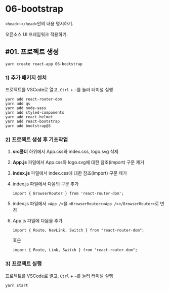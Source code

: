 06-bootstrap
=============================

`<head>~</head>`안의 내용 명시하기.

오픈소스 UI 프레임워크 적용하기.

\#01. 프로젝트 생성
----------------------------------------------------------------------------------

    yarn create react-app 06-bootstrap

### 1) 추가 패키지 설치

프로젝트를 VSCode로 열고, `Ctrl` + `~`를 눌러 터미널 실행

    yarn add react-router-dom
    yarn add qs
    yarn add node-sass
    yarn add styled-components
    yarn add react-helmet
    yarn add react-bootstrap
    yarn add bootstrap@3

### 2) 프로젝트 생성 후 기초작업

1.  **src폴더** 하위에서 App.css와 index.css, logo.svg 삭제
2.  **App.js** 파일에서 App.css와 logo.svg에 대한 참조(import) 구문 제거
3.  **index.js** 파일에서 index.css에 대한 참조(import) 구문 제거
4.  index.js 파일에서 다음의 구문 추가

        import { BrowserRouter } from 'react-router-dom';

5.  index.js 파일에서 `<App />`을
    `<BrowserRouter><App /></BrowserRouter>`로 변경
6.  App.js 파일에 다음을 추가

        import { Route, NavLink, Switch } from "react-router-dom";

    혹은

        import { Route, Link, Switch } from "react-router-dom";

### 3) 프로젝트 실행

프로젝트를 VSCode로 열고, `Ctrl` + `~`를 눌러 터미널 실행

    yarn start
